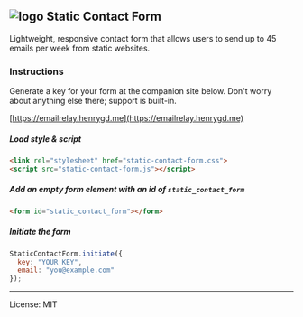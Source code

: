 ## ![logo](http://i.imgur.com/DAUBdg7.png) Static Contact Form

Lightweight, responsive contact form that allows users to send up to 45 emails per week from static websites.

### Instructions

Generate a key for your form at the companion site below. Don't worry about anything else there; support is built-in.

[https://emailrelay.henrygd.me](https://emailrelay.henrygd.me)

##### Load style & script

```html
<link rel="stylesheet" href="static-contact-form.css">
<script src="static-contact-form.js"></script>
```

##### Add an empty form element with an id of `static_contact_form`

```html
<form id="static_contact_form"></form>
```

##### Initiate the form

```javascript
StaticContactForm.initiate({
  key: "YOUR_KEY",
  email: "you@example.com"
});
```

---

License: MIT